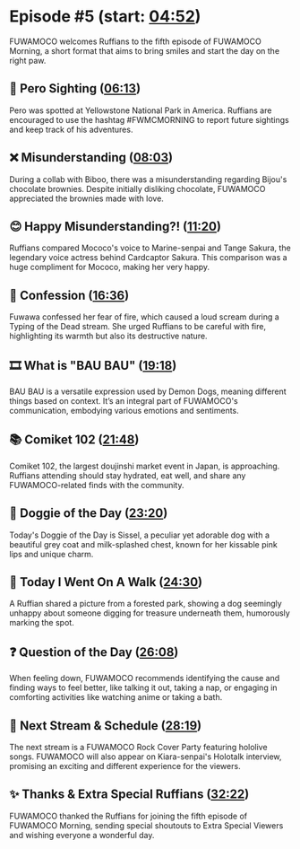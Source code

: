 # Episode #5 (start: [04:52](https://youtu.be/v5U0pUY24xs?t=04m52s))

FUWAMOCO welcomes Ruffians to the fifth episode of FUWAMOCO Morning, a short format that aims to bring smiles and start the day on the right paw.

## 👀 Pero Sighting ([06:13](https://youtu.be/v5U0pUY24xs?t=06m13s))

Pero was spotted at Yellowstone National Park in America. Ruffians are encouraged to use the hashtag #FWMCMORNING to report future sightings and keep track of his adventures.

## ❌ Misunderstanding ([08:03](https://youtu.be/v5U0pUY24xs?t=08m03s))

During a collab with Biboo, there was a misunderstanding regarding Bijou's chocolate brownies. Despite initially disliking chocolate, FUWAMOCO appreciated the brownies made with love.

## 😊 Happy Misunderstanding?! ([11:20](https://youtu.be/v5U0pUY24xs?t=11m20s))

Ruffians compared Mococo's voice to Marine-senpai and Tange Sakura, the legendary voice actress behind Cardcaptor Sakura. This comparison was a huge compliment for Mococo, making her very happy.

## 🙊 Confession ([16:36](https://youtu.be/v5U0pUY24xs?t=16m36s))

Fuwawa confessed her fear of fire, which caused a loud scream during a Typing of the Dead stream. She urged Ruffians to be careful with fire, highlighting its warmth but also its destructive nature.

## 🎞️ What is "BAU BAU" ([19:18](https://youtu.be/v5U0pUY24xs?t=19m18s))

BAU BAU is a versatile expression used by Demon Dogs, meaning different things based on context. It’s an integral part of FUWAMOCO's communication, embodying various emotions and sentiments.

## 📚 Comiket 102 ([21:48](https://youtu.be/v5U0pUY24xs?t=21m48s))

Comiket 102, the largest doujinshi market event in Japan, is approaching. Ruffians attending should stay hydrated, eat well, and share any FUWAMOCO-related finds with the community.

## 🐶 Doggie of the Day ([23:20](https://youtu.be/v5U0pUY24xs?t=23m20s))

Today's Doggie of the Day is Sissel, a peculiar yet adorable dog with a beautiful grey coat and milk-splashed chest, known for her kissable pink lips and unique charm.

## 🚶 Today I Went On A Walk ([24:30](https://youtu.be/v5U0pUY24xs?t=24m30s))

A Ruffian shared a picture from a forested park, showing a dog seemingly unhappy about someone digging for treasure underneath them, humorously marking the spot.

## ❓ Question of the Day ([26:08](https://youtu.be/v5U0pUY24xs?t=26m08s))

When feeling down, FUWAMOCO recommends identifying the cause and finding ways to feel better, like talking it out, taking a nap, or engaging in comforting activities like watching anime or taking a bath.

## 📅 Next Stream & Schedule ([28:19](https://youtu.be/v5U0pUY24xs?t=28m19s))

The next stream is a FUWAMOCO Rock Cover Party featuring hololive songs. FUWAMOCO will also appear on Kiara-senpai's Holotalk interview, promising an exciting and different experience for the viewers.

## ✨ Thanks & Extra Special Ruffians ([32:22](https://youtu.be/v5U0pUY24xs?t=32m22s))

FUWAMOCO thanked the Ruffians for joining the fifth episode of FUWAMOCO Morning, sending special shoutouts to Extra Special Viewers and wishing everyone a wonderful day.
